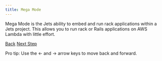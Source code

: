 ```yaml
---
title: Mega Mode
---
```


Mega Mode is the Jets ability to embed and run rack applications within a Jets project. This allows you to run rack or Rails applications on AWS Lambda with little effort.

<a id="prev" class="btn btn-basic" href="{% link _docs/upgrading.md %}">Back</a>
<a id="next" class="btn btn-primary" href="{% link _docs/rails-support.md %}">Next Step</a>
<p class="keyboard-tip">Pro tip: Use the <- and -> arrow keys to move back and forward.</p>
